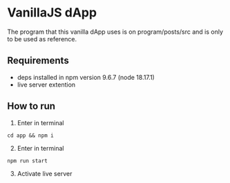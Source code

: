 # VanillaJS dApp

The program that this vanilla dApp uses is on program/posts/src and is only to be used as reference.

## Requirements
- deps installed in npm version 9.6.7 (node 18.17.1)
- live server extention

## How to run

1. Enter in terminal
```
cd app && npm i
```
2. Enter in terminal
```
npm run start
```
3. Activate live server

